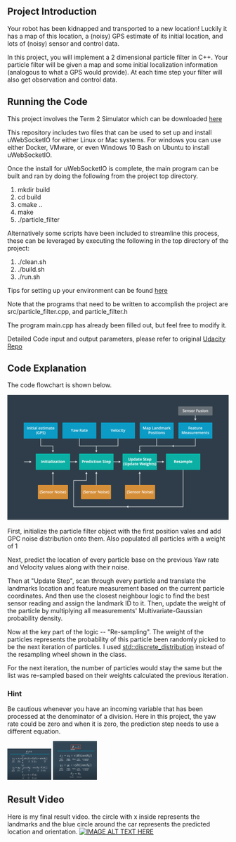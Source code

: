 ## Project Introduction
Your robot has been kidnapped and transported to a new location! Luckily it has a map of this location, a (noisy) GPS estimate of its initial location, and lots of (noisy) sensor and control data.

In this project, you will implement a 2 dimensional particle filter in C++. Your particle filter will be given a map and some initial localization information (analogous to what a GPS would provide). At each time step your filter will also get observation and control data.

## Running the Code
This project involves the Term 2 Simulator which can be downloaded [here](https://github.com/udacity/self-driving-car-sim/releases)

This repository includes two files that can be used to set up and install uWebSocketIO for either Linux or Mac systems. For windows you can use either Docker, VMware, or even Windows 10 Bash on Ubuntu to install uWebSocketIO.

Once the install for uWebSocketIO is complete, the main program can be built and ran by doing the following from the project top directory.

1. mkdir build
2. cd build
3. cmake ..
4. make
5. ./particle_filter

Alternatively some scripts have been included to streamline this process, these can be leveraged by executing the following in the top directory of the project:

1. ./clean.sh
2. ./build.sh
3. ./run.sh

Tips for setting up your environment can be found [here](https://classroom.udacity.com/nanodegrees/nd013/parts/40f38239-66b6-46ec-ae68-03afd8a601c8/modules/0949fca6-b379-42af-a919-ee50aa304e6a/lessons/f758c44c-5e40-4e01-93b5-1a82aa4e044f/concepts/23d376c7-0195-4276-bdf0-e02f1f3c665d)

Note that the programs that need to be written to accomplish the project are src/particle_filter.cpp, and particle_filter.h

The program main.cpp has already been filled out, but feel free to modify it.

Detailed Code input and output parameters, please refer to original [Udacity Repo](https://github.com/udacity/CarND-Kidnapped-Vehicle-Project)

## Code Explanation
The code flowchart is shown below. 

![image](./images/flowchart.png)

First, initialize the particle filter object with the first position vales and add GPC noise distribution onto them. Also populated all particles with a weight of 1
 
Next, predict the location of every particle base on the previous  Yaw rate and Velocity values along with their noise.

Then at "Update Step", scan through every particle and translate the landmarks location and feature measurement based on the current particle coordinates. And then use the closest neighbour logic to find the best sensor reading and assign the landmark ID to it.
Then, update the weight of the particle by multiplying all measurements' Multivariate-Gaussian probability density.

Now at the key part of the logic --  "Re-sampling". The weight of the particles represents the probability of this particle been randomly picked to be the next iteration of particles. I used [std::discrete_distribution](http://en.cppreference.com/w/cpp/numeric/random/discrete_distribution) instead of the resampling wheel shown in the class.

For the next iteration, the number of particles would stay the same but the list was re-sampled based on their weights calculated the previous iteration. 

### Hint
Be cautious whenever you have an incoming variable that has been processed at the denominator of a division. 
Here in this project, the yaw rate could be zero and when it is zero, the prediction step needs to use a different equation.


<img src="./images/nonzero-yaw-rate.png" width="100">

<img src="./images/zero-yaw-rate.png" width="100">

## Result Video
Here is my final result video. the circle with x inside represents the landmarks and the blue circle around the car represents the predicted location and orientation.
[![IMAGE ALT TEXT HERE](https://img.youtube.com/vi/Dkr3Clz1Ric/0.jpg)](https://youtu.be/Dkr3Clz1Ric)
